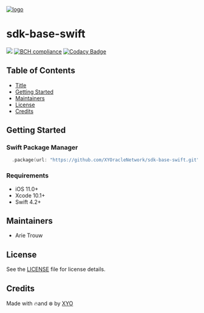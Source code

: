 [logo]: https://cdn.xy.company/img/brand/XYO_full_colored.png

[![logo]](https://xyo.network)

# sdk-base-swift

![](https://github.com/XYOracleNetwork/sdk-base-swift/workflows/Base%20Build/badge.svg)
[![BCH compliance](https://bettercodehub.com/edge/badge/XYOracleNetwork/sdk-base-swift?branch=master&token=0c95939d44cd72eb10c7a4391e99343599ed0c44)](https://bettercodehub.com/) [![Codacy Badge](https://api.codacy.com/project/badge/Grade/f0e5f13a91e84387995f21225d9ac962)](https://www.codacy.com?utm_source=github.com&amp;utm_medium=referral&amp;utm_content=XYOracleNetwork/sdk-base-swift&amp;utm_campaign=Badge_Grade)

## Table of Contents

-   [Title](#sdk-base-swift)
-   [Getting Started](#getting-started)
-   [Maintainers](#maintainers)
-   [License](#license)
-   [Credits](#credits)

## Getting Started 

### Swift Package Manager

```swift
  .package(url: "https://github.com/XYOracleNetwork/sdk-base-swift.git", from: "1.0.3")
```

### Requirements
- iOS 11.0+
- Xcode 10.1+
- Swift 4.2+

## Maintainers 
- Arie Trouw

## License

See the [LICENSE](LICENSE) file for license details.

## Credits

Made with 🔥and ❄️ by [XYO](https://www.xyo.network)

